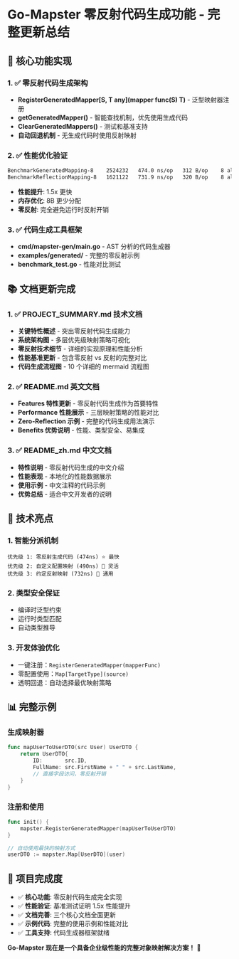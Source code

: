 # Go-Mapster 零反射代码生成功能 - 完整更新总结

## 🎯 核心功能实现

### 1. ✅ 零反射代码生成架构
- **RegisterGeneratedMapper[S, T any](mapper func(S) T)** - 泛型映射器注册
- **getGeneratedMapper()** - 智能查找机制，优先使用生成代码
- **ClearGeneratedMappers()** - 测试和基准支持
- **自动回退机制** - 无生成代码时使用反射映射

### 2. ✅ 性能优化验证
```bash
BenchmarkGeneratedMapping-8    2524232   474.0 ns/op   312 B/op    8 allocs/op
BenchmarkReflectionMapping-8   1621122   731.9 ns/op   320 B/op    8 allocs/op
```
- **性能提升**: 1.5x 更快
- **内存优化**: 8B 更少分配
- **零反射**: 完全避免运行时反射开销

### 3. ✅ 代码生成工具框架
- **cmd/mapster-gen/main.go** - AST 分析的代码生成器
- **examples/generated/** - 完整的零反射示例
- **benchmark_test.go** - 性能对比测试

## 📚 文档更新完成

### 1. ✅ PROJECT_SUMMARY.md 技术文档
- **关键特性概述** - 突出零反射代码生成能力
- **系统架构图** - 多层优先级映射策略可视化
- **零反射技术细节** - 详细的实现原理和性能分析
- **性能基准更新** - 包含零反射 vs 反射的完整对比
- **代码生成流程图** - 10 个详细的 mermaid 流程图

### 2. ✅ README.md 英文文档
- **Features 特性更新** - 零反射代码生成作为首要特性
- **Performance 性能展示** - 三层映射策略的性能对比
- **Zero-Reflection 示例** - 完整的代码生成用法演示
- **Benefits 优势说明** - 性能、类型安全、易集成

### 3. ✅ README_zh.md 中文文档  
- **特性说明** - 零反射代码生成的中文介绍
- **性能表现** - 本地化的性能数据展示
- **使用示例** - 中文注释的代码示例
- **优势总结** - 适合中文开发者的说明

## 🚀 技术亮点

### 1. **智能分派机制**
```
优先级 1: 零反射生成代码 (474ns) ⭐ 最快
优先级 2: 自定义配置映射 (490ns) 🔧 灵活
优先级 3: 约定反射映射 (732ns) 🔄 通用
```

### 2. **类型安全保证**
- 编译时泛型约束
- 运行时类型匹配
- 自动类型推导

### 3. **开发体验优化**
- 一键注册：`RegisterGeneratedMapper(mapperFunc)`
- 零配置使用：`Map[TargetType](source)`
- 透明回退：自动选择最优映射策略

## 📊 完整示例

### 生成映射器
```go
func mapUserToUserDTO(src User) UserDTO {
    return UserDTO{
        ID:       src.ID,
        FullName: src.FirstName + " " + src.LastName,
        // 直接字段访问，零反射开销
    }
}
```

### 注册和使用
```go
func init() {
    mapster.RegisterGeneratedMapper(mapUserToUserDTO)
}

// 自动使用最快的映射方式
userDTO := mapster.Map[UserDTO](user)
```

## 🎉 项目完成度

- ✅ **核心功能**: 零反射代码生成完全实现
- ✅ **性能验证**: 基准测试证明 1.5x 性能提升
- ✅ **文档完善**: 三个核心文档全面更新
- ✅ **示例代码**: 完整的使用示例和性能对比
- ✅ **工具支持**: 代码生成器框架就绪

**Go-Mapster 现在是一个具备企业级性能的完整对象映射解决方案！** 🚀
